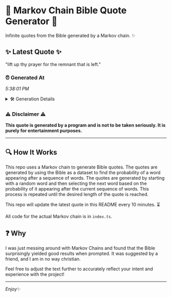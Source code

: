 # 📖 Markov Chain Bible Quote Generator 📖

Infinite quotes from the Bible generated by a Markov chain. ✨

## ✨ Latest Quote ✨
"lift up thy prayer for the remnant that is left."

### ⏰ Generated At
*5:38:01 PM*

<details>
    <summary>🛠️ Generation Details</summary>
    <p>
        <strong>🌱 Seed:</strong> lift<br>
        <strong>🔄 Iterations:</strong> 9<br>
        <strong>📜 Context History:</strong><br>[ lift ]: up<br>[ lift, up ]: thy<br>[ lift, up, thy ]: prayer<br>[ lift, up, thy, prayer ]: for<br>[ lift, up, thy, prayer, for ]: the<br>[ lift, up, thy, prayer, for, the ]: remnant<br>[ up, thy, prayer, for, the, remnant ]: that<br>[ thy, prayer, for, the, remnant, that ]: is<br>[ prayer, for, the, remnant, that, is ]: left.<br>
    </p>
</details>

### ⚠️ Disclaimer ⚠️
**This quote is generated by a program and is not to be taken seriously. It is purely for entertainment purposes.**

---

## 🔍 How It Works

This repo uses a Markov chain to generate Bible quotes. The quotes are generated by using the Bible as a dataset to find the probability of a word appearing after a sequence of words. The quotes are generated by starting with a random word and then selecting the next word based on the probability of it appearing after the current sequence of words. This process is repeated until the desired length of the quote is reached.

This repo will update the latest quote in this README every 10 minutes. ⏳

All code for the actual Markov chain is in `index.ts`.

## ❓ Why

I was just messing around with Markov Chains and found that the Bible surprisingly yielded good results when prompted. 
It was suggested by a friend, and I am in no way christian.

Feel free to adjust the text further to accurately reflect your intent and experience with the project!

---

*Enjoy*✨
